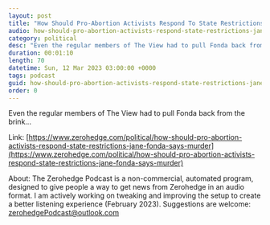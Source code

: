 ```yaml
---
layout: post
title: "How Should Pro-Abortion Activists Respond To State Restrictions? Jane Fonda Says 'Murder'"
audio: how-should-pro-abortion-activists-respond-state-restrictions-jane-fonda-says-murder-0
category: political
desc: "Even the regular members of The View had to pull Fonda back from the brink..."
duration: 00:01:10
length: 70
datetime: Sun, 12 Mar 2023 03:00:00 +0000
tags: podcast
guid: how-should-pro-abortion-activists-respond-state-restrictions-jane-fonda-says-murder-0
order: 0
---
```

Even the regular members of The View had to pull Fonda back from the brink...

Link: [https://www.zerohedge.com/political/how-should-pro-abortion-activists-respond-state-restrictions-jane-fonda-says-murder](https://www.zerohedge.com/political/how-should-pro-abortion-activists-respond-state-restrictions-jane-fonda-says-murder)

About: The Zerohedge Podcast is a non-commercial, automated program, designed to give people a way to get news from Zerohedge in an audio format.  I am actively working on tweaking and improving the setup to create a better listening experience (February 2023).  Suggestions are welcome: [zerohedgePodcast@outlook.com](mailto:zerohedgePodcast@outlook.com)